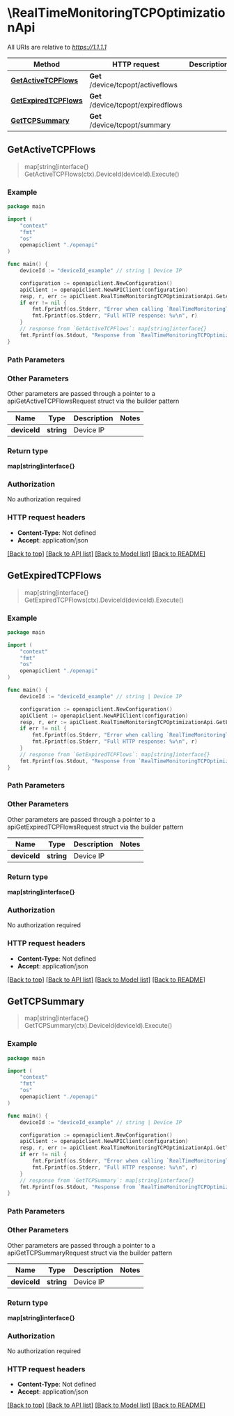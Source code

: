 # \RealTimeMonitoringTCPOptimizationApi

All URIs are relative to *https://1.1.1.1*

Method | HTTP request | Description
------------- | ------------- | -------------
[**GetActiveTCPFlows**](RealTimeMonitoringTCPOptimizationApi.md#GetActiveTCPFlows) | **Get** /device/tcpopt/activeflows | 
[**GetExpiredTCPFlows**](RealTimeMonitoringTCPOptimizationApi.md#GetExpiredTCPFlows) | **Get** /device/tcpopt/expiredflows | 
[**GetTCPSummary**](RealTimeMonitoringTCPOptimizationApi.md#GetTCPSummary) | **Get** /device/tcpopt/summary | 



## GetActiveTCPFlows

> map[string]interface{} GetActiveTCPFlows(ctx).DeviceId(deviceId).Execute()





### Example

```go
package main

import (
    "context"
    "fmt"
    "os"
    openapiclient "./openapi"
)

func main() {
    deviceId := "deviceId_example" // string | Device IP

    configuration := openapiclient.NewConfiguration()
    apiClient := openapiclient.NewAPIClient(configuration)
    resp, r, err := apiClient.RealTimeMonitoringTCPOptimizationApi.GetActiveTCPFlows(context.Background()).DeviceId(deviceId).Execute()
    if err != nil {
        fmt.Fprintf(os.Stderr, "Error when calling `RealTimeMonitoringTCPOptimizationApi.GetActiveTCPFlows``: %v\n", err)
        fmt.Fprintf(os.Stderr, "Full HTTP response: %v\n", r)
    }
    // response from `GetActiveTCPFlows`: map[string]interface{}
    fmt.Fprintf(os.Stdout, "Response from `RealTimeMonitoringTCPOptimizationApi.GetActiveTCPFlows`: %v\n", resp)
}
```

### Path Parameters



### Other Parameters

Other parameters are passed through a pointer to a apiGetActiveTCPFlowsRequest struct via the builder pattern


Name | Type | Description  | Notes
------------- | ------------- | ------------- | -------------
 **deviceId** | **string** | Device IP | 

### Return type

**map[string]interface{}**

### Authorization

No authorization required

### HTTP request headers

- **Content-Type**: Not defined
- **Accept**: application/json

[[Back to top]](#) [[Back to API list]](../README.md#documentation-for-api-endpoints)
[[Back to Model list]](../README.md#documentation-for-models)
[[Back to README]](../README.md)


## GetExpiredTCPFlows

> map[string]interface{} GetExpiredTCPFlows(ctx).DeviceId(deviceId).Execute()





### Example

```go
package main

import (
    "context"
    "fmt"
    "os"
    openapiclient "./openapi"
)

func main() {
    deviceId := "deviceId_example" // string | Device IP

    configuration := openapiclient.NewConfiguration()
    apiClient := openapiclient.NewAPIClient(configuration)
    resp, r, err := apiClient.RealTimeMonitoringTCPOptimizationApi.GetExpiredTCPFlows(context.Background()).DeviceId(deviceId).Execute()
    if err != nil {
        fmt.Fprintf(os.Stderr, "Error when calling `RealTimeMonitoringTCPOptimizationApi.GetExpiredTCPFlows``: %v\n", err)
        fmt.Fprintf(os.Stderr, "Full HTTP response: %v\n", r)
    }
    // response from `GetExpiredTCPFlows`: map[string]interface{}
    fmt.Fprintf(os.Stdout, "Response from `RealTimeMonitoringTCPOptimizationApi.GetExpiredTCPFlows`: %v\n", resp)
}
```

### Path Parameters



### Other Parameters

Other parameters are passed through a pointer to a apiGetExpiredTCPFlowsRequest struct via the builder pattern


Name | Type | Description  | Notes
------------- | ------------- | ------------- | -------------
 **deviceId** | **string** | Device IP | 

### Return type

**map[string]interface{}**

### Authorization

No authorization required

### HTTP request headers

- **Content-Type**: Not defined
- **Accept**: application/json

[[Back to top]](#) [[Back to API list]](../README.md#documentation-for-api-endpoints)
[[Back to Model list]](../README.md#documentation-for-models)
[[Back to README]](../README.md)


## GetTCPSummary

> map[string]interface{} GetTCPSummary(ctx).DeviceId(deviceId).Execute()





### Example

```go
package main

import (
    "context"
    "fmt"
    "os"
    openapiclient "./openapi"
)

func main() {
    deviceId := "deviceId_example" // string | Device IP

    configuration := openapiclient.NewConfiguration()
    apiClient := openapiclient.NewAPIClient(configuration)
    resp, r, err := apiClient.RealTimeMonitoringTCPOptimizationApi.GetTCPSummary(context.Background()).DeviceId(deviceId).Execute()
    if err != nil {
        fmt.Fprintf(os.Stderr, "Error when calling `RealTimeMonitoringTCPOptimizationApi.GetTCPSummary``: %v\n", err)
        fmt.Fprintf(os.Stderr, "Full HTTP response: %v\n", r)
    }
    // response from `GetTCPSummary`: map[string]interface{}
    fmt.Fprintf(os.Stdout, "Response from `RealTimeMonitoringTCPOptimizationApi.GetTCPSummary`: %v\n", resp)
}
```

### Path Parameters



### Other Parameters

Other parameters are passed through a pointer to a apiGetTCPSummaryRequest struct via the builder pattern


Name | Type | Description  | Notes
------------- | ------------- | ------------- | -------------
 **deviceId** | **string** | Device IP | 

### Return type

**map[string]interface{}**

### Authorization

No authorization required

### HTTP request headers

- **Content-Type**: Not defined
- **Accept**: application/json

[[Back to top]](#) [[Back to API list]](../README.md#documentation-for-api-endpoints)
[[Back to Model list]](../README.md#documentation-for-models)
[[Back to README]](../README.md)

